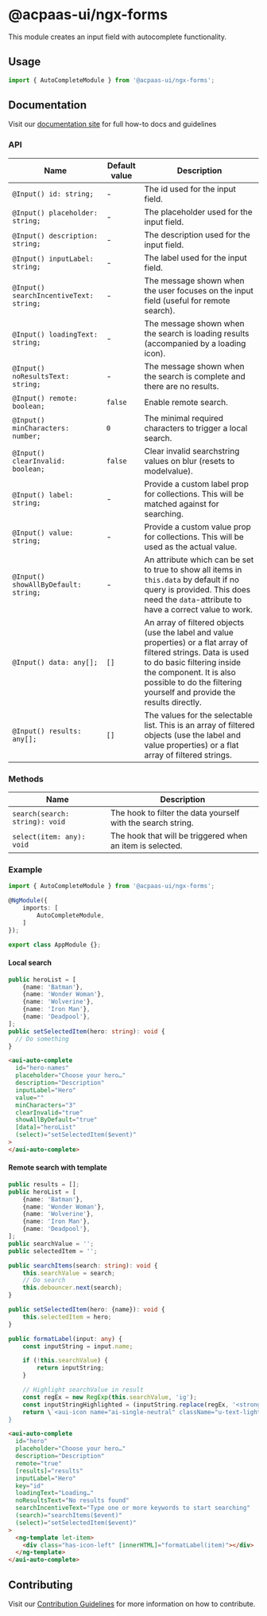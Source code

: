 # @acpaas-ui/ngx-forms

This module creates an input field with autocomplete functionality.

## Usage

```typescript
import { AutoCompleteModule } from '@acpaas-ui/ngx-forms';
```

## Documentation

Visit our [documentation site](https://antwerp-ui.digipolis.be/) for full how-to docs and guidelines

### API

| Name                                    | Default value | Description                                                                                                                                                                                                                                        |
| --------------------------------------- | ------------- | -------------------------------------------------------------------------------------------------------------------------------------------------------------------------------------------------------------------------------------------------- |
| `@Input() id: string;`                  | -             | The id used for the input field.                                                                                                                                                                                                                   |
| `@Input() placeholder: string;`         | -             | The placeholder used for the input field.                                                                                                                                                                                                          |
| `@Input() description: string;`         | -             | The description used for the input field.                                                                                                                                                                                                          |
| `@Input() inputLabel: string;`          | -             | The label used for the input field.                                                                                                                                                                                                                |
| `@Input() searchIncentiveText: string;` | -             | The message shown when the user focuses on the input field (useful for remote search).                                                                                                                                                             |
| `@Input() loadingText: string;`         | -             | The message shown when the search is loading results (accompanied by a loading icon).                                                                                                                                                              |
| `@Input() noResultsText: string;`       | -             | The message shown when the search is complete and there are no results.                                                                                                                                                                            |
| `@Input() remote: boolean;`             | `false`       | Enable remote search.                                                                                                                                                                                                                              |
| `@Input() minCharacters: number;`       | `0`           | The minimal required characters to trigger a local search.                                                                                                                                                                                         |
| `@Input() clearInvalid: boolean;`       | `false`       | Clear invalid searchstring values on blur (resets to modelvalue).                                                                                                                                                                                  |
| `@Input() label: string;`               | -             | Provide a custom label prop for collections. This will be matched against for searching.                                                                                                                                                           |
| `@Input() value: string;`               | -             | Provide a custom value prop for collections. This will be used as the actual value.                                                                                                                                                                |
| `@Input() showAllByDefault: string;`    | -             | An attribute which can be set to true to show all items in `this.data` by default if no query is provided. This does need the `data`-attribute to have a correct value to work.                                                                    |
| `@Input() data: any[];`                 | `[]`          | An array of filtered objects (use the label and value properties) or a flat array of filtered strings. Data is used to do basic filtering inside the component. It is also possible to do the filtering yourself and provide the results directly. |
| `@Input() results: any[];`              | `[]`          | The values for the selectable list. This is an array of filtered objects (use the label and value properties) or a flat array of filtered strings.                                                                                                 |

### Methods

| Name                           | Description                                                  |
| ------------------------------ | ------------------------------------------------------------ |
| `search(search: string): void` | The hook to filter the data yourself with the search string. |
| `select(item: any): void`      | The hook that will be triggered when an item is selected.    |

### Example

```typescript
import { AutoCompleteModule } from '@acpaas-ui/ngx-forms';

@NgModule({
    imports: [
        AutoCompleteModule,
    ]
});

export class AppModule {};
```

#### Local search

```typescript
public heroList = [
    {name: 'Batman'},
    {name: 'Wonder Woman'},
    {name: 'Wolverine'},
    {name: 'Iron Man'},
    {name: 'Deadpool'},
];
public setSelectedItem(hero: string): void {
  // Do something
}
```

```html
<aui-auto-complete
  id="hero-names"
  placeholder="Choose your hero…"
  description="Description"
  inputLabel="Hero"
  value=""
  minCharacters="3"
  clearInvalid="true"
  showAllByDefault="true"
  [data]="heroList"
  (select)="setSelectedItem($event)"
>
</aui-auto-complete>
```

#### Remote search with template

```typescript
public results = [];
public heroList = [
    {name: 'Batman'},
    {name: 'Wonder Woman'},
    {name: 'Wolverine'},
    {name: 'Iron Man'},
    {name: 'Deadpool'},
];
public searchValue = '';
public selectedItem = '';

public searchItems(search: string): void {
    this.searchValue = search;
    // Do search
    this.debouncer.next(search);
}

public setSelectedItem(hero: {name}): void {
    this.selectedItem = hero;
}

public formatLabel(input: any) {
    const inputString = input.name;

    if (!this.searchValue) {
        return inputString;
    }

    // Highlight searchValue in result
    const regEx = new RegExp(this.searchValue, 'ig');
    const inputStringHighlighted = (inputString.replace(regEx, '<strong>' + this.searchValue + '</strong>'));
    return \`<aui-icon name="ai-single-neutral" className="u-text-light u-margin-right-xs"></aui-icon>\${inputStringHighlighted}\`;
}
```

```html
<aui-auto-complete
  id="hero"
  placeholder="Choose your hero…"
  description="Description"
  remote="true"
  [results]="results"
  inputLabel="Hero"
  key="id"
  loadingText="Loading…"
  noResultsText="No results found"
  searchIncentiveText="Type one or more keywords to start searching"
  (search)="searchItems($event)"
  (select)="setSelectedItem($event)"
>
  <ng-template let-item>
    <div class="has-icon-left" [innerHTML]="formatLabel(item)"></div>
  </ng-template>
</aui-auto-complete>
```

## Contributing

Visit our [Contribution Guidelines](../../../../../CONTRIBUTING.md) for more information on how to contribute.
